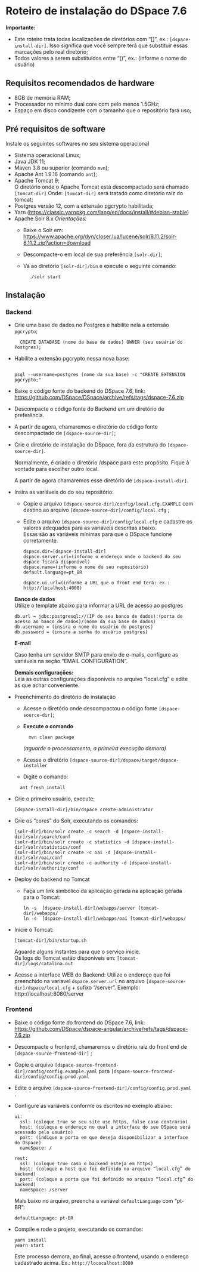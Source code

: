 # Roteiro de instalação do DSpace 7.6

**Importante:**
- Este roteiro trata todas localizações de diretórios com “[]”, ex.: `[dspace-install-dir]`. Isso significa que você sempre terá que substituir essas marcações pelo real diretório;
- Todos valores a serem substituídos entre “()”, ex.: (informe o nome do usuário)


## Requisitos recomendados de hardware
- 8GB de memória RAM;
- Processador no mínimo dual core com pelo menos 1.5GHz;
- Espaço em disco condizente com o tamanho que o repositório fará uso;

## Pré requisitos de software
Instale os seguintes softwares no seu sistema operacional

- Sistema operacional Linux; 
- Java JDK 11;
- Maven 3.8 ou superior (comando `mvn`);
- Apache Ant 1.9.16 (comando `ant`);
- Apache Tomcat 9;\
  O diretório onde o Apache Tomcat está descompactado será chamado `[tomcat-dir]`
  Onde: `[tomcat-dir]` será tratado como diretório raiz do tomcat;
- Postgres versão 12, com a extensão pgcrypto habilitada;
- Yarn (https://classic.yarnpkg.com/lang/en/docs/install/#debian-stable)
- Apache Solr 8.x 
  *Orientações:*
  - Baixe o Solr em: https://www.apache.org/dyn/closer.lua/lucene/solr/8.11.2/solr-8.11.2.zip?action=download
  - Descompacte-o em local de sua preferência `[solr-dir]`;
  - Vá ao diretório `[solr-dir]/bin` e execute o seguinte comando:
    
    ```
      ./solr start
    ```

## Instalação

### Backend

- Crie uma base de dados no Postgres e habilite nela a extensão `pgcrypto`;
  
  ```
    CREATE DATABASE (nome da base de dados) OWNER (seu usuário do Postgres);
  ```
  
- Habilite a extensão pgcrypto nessa nova base:
  ```
  
  psql --username=postgres (nome da sua base) -c "CREATE EXTENSION pgcrypto;"

  ```
- Baixe o código fonte do backend do DSpace 7.6, link: https://github.com/DSpace/DSpace/archive/refs/tags/dspace-7.6.zip
- Descompacte o código fonte do Backend em um diretório de preferência. 
- A partir de agora, chamaremos o diretório do código fonte descompactado de `[dspace-source-dir]`;
- Crie o diretório de instalação do DSpace, fora da estrutura do `[dspace-source-dir]`.
  
  Normalmente, é criado o diretório /dspace para este propósito. Fique à vontade para escolher outro local.

  A partir de agora chamaremos esse diretório de `[dspace-install-dir]`.

- Insira as variáveis do do seu repositório:
  - Copie o arquivo `[dspace-source-dir]/config/local.cfg.EXAMPLE` com destino ao arquivo  `[dspace-source-dir]/config/local.cfg` ;
  - Edite o arquivo `[dspace-source-dir]/config/local.cfg` e cadastre os valores adequados para as variáveis descritas abaixo.\
    Essas são as variáveis mínimas para que o DSpace funcione corretamente.

    ```
    dspace.dir=[dspace-install-dir]
    dspace.server.url=(informe o endereço onde o backend do seu dspace ficará disponível)
    dspace.name=(informe o nome do seu repositório)
    default.language=pt_BR
    
    dspace.ui.url=(informe a URL que o front end terá: ex.: http://localhost:4000)
    ```

  **Banco de dados**\
  Utilize o template abaixo para informar a URL de acesso ao postgres
  
  ```
  db.url = jdbc:postgresql://(IP do seu banco de dados):(porta de acesso ao banco de dados)/(nome da sua base de dados)
  db.username = (insira o nome do usuário do postgres)
  db.password = (insira a senha do usuário postgres)
  ```

  **E-mail**

  Caso tenha um servidor SMTP para envio de e-mails, configure as variáveis na seção “EMAIL CONFIGURATION”.

  **Demais configurações:**\
  Leia as outras configurações disponíveis no arquivo “local.cfg” e edite as que achar conveniente.

- Preenchimento do diretório de instalação
  - Acesse o diretório onde descompactou o código fonte `[dspace-source-dir]`;
  - **Execute o comando**
    ```
      mvn clean package
    ```
    *(aguarde o processamento, a primeira execução demora)*

  - Acesse o diretório `[dspace-source-dir]/dspace/target/dspace-installer`
  - Digite o comando:
   ```
     ant fresh_install
   ```
- Crie o primeiro usuário, execute:
  ```
  [dspace-install-dir]/bin/dspace create-administrator
  ```
- Crie os “cores” do Solr, executando os comandos:
  ```
  [solr-dir]/bin/solr create -c search -d [dspace-install-dir]/solr/search/conf
  [solr-dir]/bin/solr create -c statistics -d [dspace-install-dir]/solr/statistics/conf
  [solr-dir]/bin/solr create -c oai -d [dspace-install-dir]/solr/oai/conf
  [solr-dir]/bin/solr create -c authority -d [dspace-install-dir]/solr/authority/conf
  ```

- Deploy do backend no Tomcat
  - Faça um link simbólico da aplicação gerada na aplicação gerada para o Tomcat:
    ```
    ln -s  [dspace-install-dir]/webapps/server [tomcat-dir]/webapps/
    ln -s  [dspace-install-dir]/webapps/oai [tomcat-dir]/webapps/
    ```
- Inicie o Tomcat:
  ```
  [tomcat-dir]/bin/startup.sh
  ```
  Aguarde alguns instantes para que o serviço inicie.\
  Os logs do Tomcat estão disponíveis em: `[tomcat-dir]/logs/catalina.out`

- Acesse a interface WEB do Backend:
  Utilize o endereço que foi preenchido na variavel `dspace.server.url` no arquivo  `[dspace-source-dir]/dspace/local.cfg` + sufixo “/server”.
  Exemplo: http://localhost:8080/server


### Frontend

- Baixe o código fonte do frontend do DSpace 7.6, link: https://github.com/DSpace/dspace-angular/archive/refs/tags/dspace-7.6.zip
- Descompacte o frontend, chamaremos o diretório raiz do front end de `[dspace-source-frontend-dir]` ;
- Copie o arquivo  `[dspace-source-frontend-dir]/config/config.example.yaml` para  `[dspace-source-frontend-dir]/config/config.prod.yaml`  
- Edite o arquivo `[dspace-source-frontend-dir]/config/config.prod.yaml` .
- Configure as variáveis conforme os escritos no exemplo abaixo:
  ```
  ui:
    ssl: (coloque true se seu site use https, false caso contrário)
    host: (coloque o endereço no qual a interface do seu DSpace será acessado pelo usuário)
    port: (indique a porta em que deseja disponibilizar a interface do DSpace)
    nameSpace: /
  ```

  ```
  rest:
    ssl: (coloque true caso o backend esteja em https)
    host: (coloque o host que foi definido no arquivo “local.cfg” do backend)
    port: (coloque a porta que foi definido no arquivo “local.cfg” do backend)
    nameSpace: /server
  ```

  Mais baixo no arquivo, preencha a variável `defaultLanguage` com “pt-BR”:
  ```
  defaultLanguage: pt-BR
  ```

- Compile e rode o projeto, executando os comandos:
  ```
  yarn install
  yearn start
  ```

  Este processo demora, ao final, acesse o frontend, usando o endereço cadastrado acima. Ex.: `http://lococalhost:8080`
  
